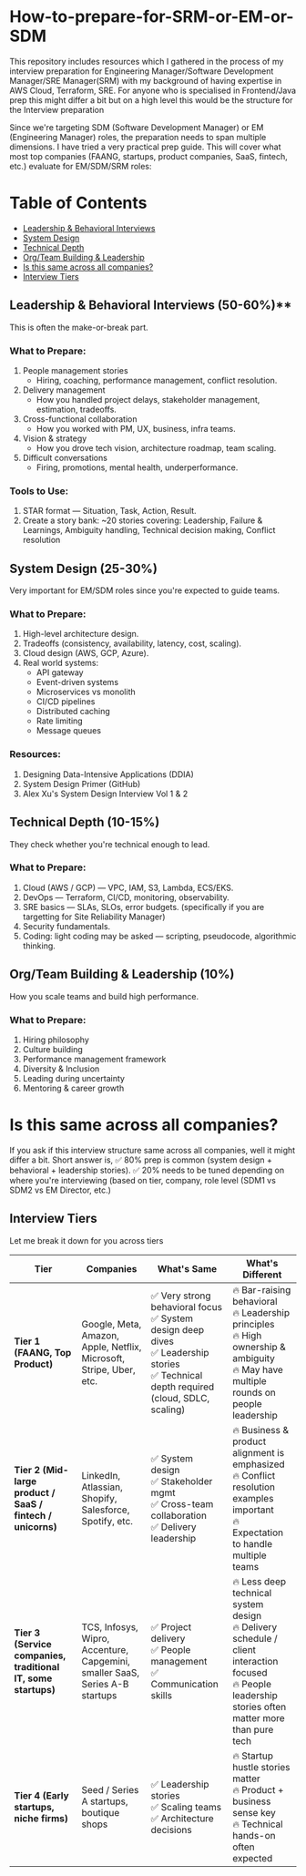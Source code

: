 # How-to-prepare-for-SRM-or-EM-or-SDM
This repository includes resources which I gathered in the process of my interview preparation for Engineering Manager/Software Development Manager/SRE Manager(SRM) with my background of having expertise in AWS Cloud, Terraform, SRE. For anyone who is specialised in Frontend/Java prep this might differ a bit but on a high level this would be the structure for the Interview preparation

Since we're targeting SDM (Software Development Manager) or EM (Engineering Manager) roles, the preparation needs to span multiple dimensions. I have tried a very practical prep guide. This will cover what most top companies (FAANG, startups, product companies, SaaS, fintech, etc.) evaluate for EM/SDM/SRM roles:

# Table of Contents

- [Leadership & Behavioral Interviews](#leadership--behavioral-interviews)
- [System Design](#system-design)
- [Technical Depth](#technical-depth)
- [Org/Team Building & Leadership](#orgteam-building--leadership)
- [Is this same across all companies?](#is-this-same-across-all-companies)
- [Interview Tiers](#interview-tiers)

## Leadership & Behavioral Interviews (50-60%)**
This is often the make-or-break part.

### What to Prepare:
1. People management stories
     * Hiring, coaching, performance management, conflict resolution.
2. Delivery management
     * How you handled project delays, stakeholder management, estimation, tradeoffs.
3. Cross-functional collaboration
     * How you worked with PM, UX, business, infra teams.
4. Vision & strategy
     * How you drove tech vision, architecture roadmap, team scaling.
5. Difficult conversations
     * Firing, promotions, mental health, underperformance.

### Tools to Use:
1. STAR format — Situation, Task, Action, Result.
2. Create a story bank: ~20 stories covering: Leadership, Failure & Learnings, Ambiguity handling, Technical decision making, Conflict resolution

## System Design (25-30%)
Very important for EM/SDM roles since you're expected to guide teams.

### What to Prepare:
1. High-level architecture design.
2. Tradeoffs (consistency, availability, latency, cost, scaling).
3. Cloud design (AWS, GCP, Azure).
4. Real world systems:
    * API gateway
    * Event-driven systems
    * Microservices vs monolith
    * CI/CD pipelines
    * Distributed caching
    * Rate limiting
    * Message queues

### Resources:
1. Designing Data-Intensive Applications (DDIA)
2. System Design Primer (GitHub)
3. Alex Xu's System Design Interview Vol 1 & 2

## Technical Depth (10-15%)
They check whether you're technical enough to lead.

### What to Prepare:
1. Cloud (AWS / GCP) — VPC, IAM, S3, Lambda, ECS/EKS.
2. DevOps — Terraform, CI/CD, monitoring, observability.
3. SRE basics — SLAs, SLOs, error budgets. (specifically if you are targetting for Site Reliability Manager)
4. Security fundamentals.
5. Coding: light coding may be asked — scripting, pseudocode, algorithmic thinking.

## Org/Team Building & Leadership (10%)
How you scale teams and build high performance.

### What to Prepare:
1. Hiring philosophy
2. Culture building
3. Performance management framework
4. Diversity & Inclusion
5. Leading during uncertainty
6. Mentoring & career growth

# Is this same across all companies?
If you ask if this interview structure same across all companies, well it might differ a bit. 
Short answer is,
✅ 80% prep is common (system design + behavioral + leadership stories).
✅ 20% needs to be tuned depending on where you're interviewing (based on tier, company, role level (SDM1 vs SDM2 vs EM Director, etc.)

## Interview Tiers
Let me break it down for you across tiers 

| Tier                                                          | Companies                                                                    | What's Same                                                                                                                                      | What's Different                                                                                                                                               |
| ------------------------------------------------------------- | ---------------------------------------------------------------------------- | ------------------------------------------------------------------------------------------------------------------------------------------------ | -------------------------------------------------------------------------------------------------------------------------------------------------------------- |
| **Tier 1 (FAANG, Top Product)**                               | Google, Meta, Amazon, Apple, Netflix, Microsoft, Stripe, Uber, etc.          | ✅ Very strong behavioral focus  <br> ✅ System design deep dives <br> ✅ Leadership stories <br> ✅ Technical depth required (cloud, SDLC, scaling) | 🔥 Bar-raising behavioral <br> 🔥 Leadership principles <br> 🔥 High ownership & ambiguity <br> 🔥 May have multiple rounds on people leadership               |
| **Tier 2 (Mid-large product / SaaS / fintech / unicorns)**    | LinkedIn, Atlassian, Shopify, Salesforce, Spotify, etc.                      | ✅ System design <br> ✅ Stakeholder mgmt <br> ✅ Cross-team collaboration <br> ✅ Delivery leadership                                               | 🔥 Business & product alignment is emphasized <br> 🔥 Conflict resolution examples important <br> 🔥 Expectation to handle multiple teams                      |
| **Tier 3 (Service companies, traditional IT, some startups)** | TCS, Infosys, Wipro, Accenture, Capgemini, smaller SaaS, Series A-B startups | ✅ Project delivery <br> ✅ People management <br> ✅ Communication skills                                                                          | 🔥 Less deep technical system design <br> 🔥 Delivery schedule / client interaction focused <br> 🔥 People leadership stories often matter more than pure tech |
| **Tier 4 (Early startups, niche firms)**                      | Seed / Series A startups, boutique shops                                     | ✅ Leadership stories <br> ✅ Scaling teams <br> ✅ Architecture decisions                                                                          | 🔥 Startup hustle stories matter <br> 🔥 Product + business sense key <br> 🔥 Technical hands-on often expected                                                |


